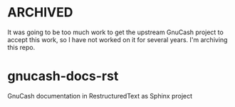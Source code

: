 # ARCHIVED

It was going to be too much work to get the upstream GnuCash project to accept this work, so I have not worked on it for several years. I'm archiving this repo.

# gnucash-docs-rst
GnuCash documentation in RestructuredText as Sphinx project

